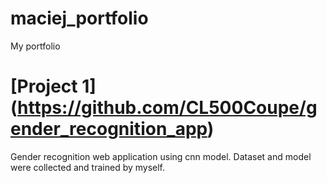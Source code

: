 # maciej_portfolio
My portfolio

# [Project 1] (https://github.com/CL500Coupe/gender_recognition_app)
Gender recognition web application using cnn model.
Dataset and model were collected and trained by myself.
